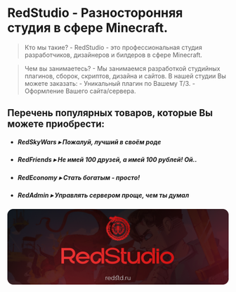 # RedStudio - Разносторонняя студия в сфере Minecraft.
> Кто мы такие? -
RedStudio - это профессиональная студия разработчиков, дизайнеров и билдеров в сфере Minecraft.

> Чем вы занимаетесь? -
Мы занимаемся разработкой студийных плагинов, сборок, скриптов, дизайна и сайтов.
В нашей студии Вы можете заказать: 
    - Уникальный плагин по Вашему Т/З.
    - Оформление Вашего сайта/сервера.
>

## Перечень популярных товаров, которые Вы можете приобрести:
- ##### RedSkyWars ▸ Пожалуй, лучший в своём роде
- ##### RedFriends ▸ Не имей 100 друзей, а имей 100 рублей! Ой..
- ##### RedEconomy ▸ Стать богатым - просто!
- ##### RedAdmin ▸ Управлять сервером проще, чем ты думал

![This is an image](https://github.com/redstd/.github/blob/main/wetwegwee%20%5D.png?raw=true)
